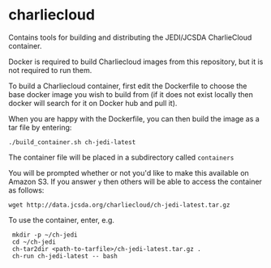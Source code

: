 # charliecloud
Contains tools for building and distributing the JEDI/JCSDA CharlieCloud container.

Docker is required to build Charliecloud images from this repository, but it is not required to run them.

To build a Charliecloud container, first edit the Dockerfile to choose the base docker image you wish to build from (if it does not exist locally then docker will search for it on Docker hub and pull it).

When you are happy with the Dockerfile, you can then build the image as a tar file by entering:

    ./build_container.sh ch-jedi-latest

The container file will be placed in a subdirectory called `containers`
    
You will be prompted whether or not you'd like to make this available on Amazon S3.  If you answer `y` then others will be able to access the container as follows:

    wget http://data.jcsda.org/charliecloud/ch-jedi-latest.tar.gz
    
To use the container, enter, e.g.
 
     mkdir -p ~/ch-jedi
     cd ~/ch-jedi
     ch-tar2dir <path-to-tarfile>/ch-jedi-latest.tar.gz .
     ch-run ch-jedi-latest -- bash
